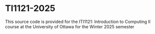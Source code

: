# TI1121-2025
This source code is provided for the ITI1121: Introduction to Computing II course at the University of Ottawa for the Winter 2025 semester
